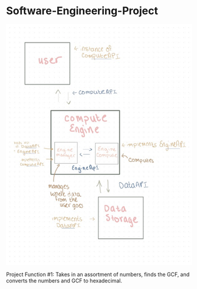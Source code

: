 # Software-Engineering-Project

![SystemDiagram](https://github.com/jcalhounn/Software-Engineering-Project/blob/readme-update/SystemDiagram.jpg)


Project Function #1:
  Takes in an assortment of numbers, finds the GCF, and converts the numbers and GCF to hexadecimal.

